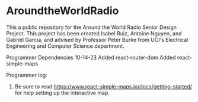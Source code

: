 # AroundtheWorldRadio

This a public repository for the Around the World Radio Senior Design Project. This project has been created Isabel Ruiz, Antoine Nguyen, and Gabriel Garcia, and advised by Professor Peter Burke from UCI's Electrical Engineering and Computer Science department. 

Programmer Dependencies
10-14-23
Added react-router-dom
Added react-simple-maps

Programmer log:
1. Be sure to read https://www.react-simple-maps.io/docs/getting-started/ for help setting up the interactive map. 